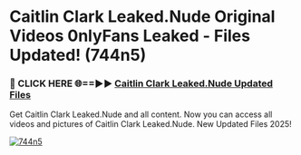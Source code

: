 # Caitlin Clark Leaked.Nude Original Videos 0nlyFans Leaked - Files Updated! (744n5)

<h3>🔴 CLICK HERE 🌐==►► <a href="https://tinyurl.com/5h6xmrr3" rel="nofollow">Caitlin Clark Leaked.Nude Updated Files</a></h3>

Get Caitlin Clark Leaked.Nude and all content. Now you can access all videos and pictures of Caitlin Clark Leaked.Nude. New Updated Files 2025!

[![744n5](https://i.imgur.com/KVD873Z.gif)](https://tinyurl.com/5h6xmrr3)
